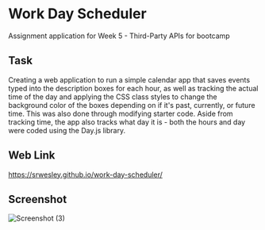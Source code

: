 # Work Day Scheduler
Assignment application for Week 5 - Third-Party APIs for bootcamp

## Task
Creating a web application to run a simple calendar app that saves events typed into the description boxes for each hour, as well as tracking the actual time of the day and applying the CSS class styles to change the background color of the boxes depending on if it's past, currently, or future time. This was also done through modifying starter code. Aside from tracking time, the app also tracks what day it is - both the hours and day were coded using the Day.js library.

## Web Link
https://srwesley.github.io/work-day-scheduler/

## Screenshot
![Screenshot (3)](https://github.com/srwesley/work-day-scheduler/assets/5975345/5a73779f-72c4-4fa1-87d3-c35b7eb6f95a)
